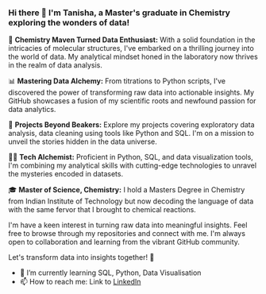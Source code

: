 ### Hi there 👋 I'm Tanisha, a Master's graduate in Chemistry exploring the wonders of data!


🧪 **Chemistry Maven Turned Data Enthusiast:**
With a solid foundation in the intricacies of molecular structures, I've embarked on a thrilling journey into the world of data. My analytical mindset honed in the laboratory now thrives in the realm of data analysis.

📊 **Mastering Data Alchemy:**
From titrations to Python scripts, I've discovered the power of transforming raw data into actionable insights. My GitHub showcases a fusion of my scientific roots and newfound passion for data analytics.

🚀 **Projects Beyond Beakers:**
Explore my projects covering exploratory data analysis, data cleaning using tools like Python and SQL. I'm on a mission to unveil the stories hidden in the data universe.

👩‍💻 **Tech Alchemist:**
Proficient in Python, SQL, and data visualization tools, I'm combining my analytical skills with cutting-edge technologies to unravel the mysteries encoded in datasets.

🎓 **Master of Science, Chemistry:**
I hold a Masters Degree in Chemistry from Indian Institute of Technology but now decoding the language of data with the same fervor that I brought to chemical reactions.


I'm have a keen interest in turning raw data into meaningful insights. 
Feel free to browse through my repositories and connect with me. I'm always open to collaboration and learning from the vibrant GitHub community.

Let's transform data into insights together! 🚀


- 🌱 I’m currently learning SQL, Python, Data Visualisation
- 📫 How to reach me: Link to [LinkedIn](https://www.linkedin.com/public-profile/settings?lipi=urn%3Ali%3Apage%3Ad_flagship3_profile_self_edit_contact-info%3BwKTit8CeTmCwCKZu97yF%2Bw%3D%3D)

<!--
**22tanishasinghal/22tanishasinghal** is a ✨ _special_ ✨ repository because its `README.md` (this file) appears on your GitHub profile.

Here are some ideas to get you started:

- 🔭 I’m currently working on ...

- 👯 I’m looking to collaborate on ...
- 🤔 I’m looking for help with ...
- 💬 Ask me about ...
- 
- 😄 Pronouns: ...
- ⚡ Fun fact: ...
-->
